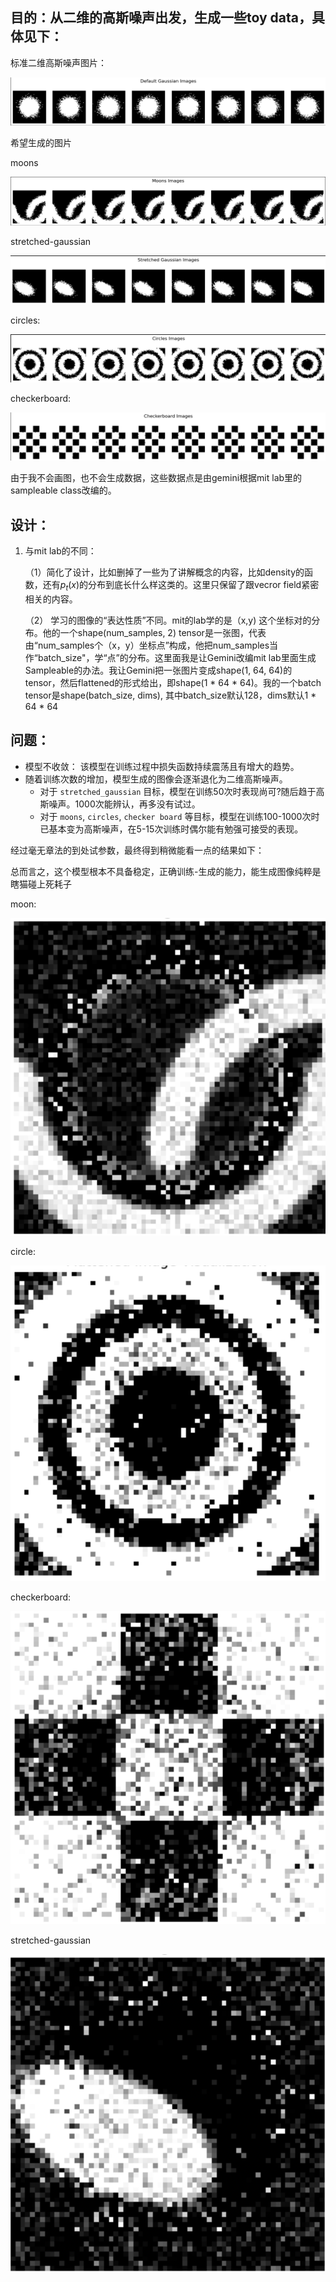 ## 目的：从二维的高斯噪声出发，生成一些toy data，具体见下：

标准二维高斯噪声图片：

![unable to show the standard gaussian noise](https://github.com/hanbinzheng/generating-model/blob/main/failed_proj/images/std-gaussian.png)

希望生成的图片

moons

![unable to show the moons](https://github.com/hanbinzheng/generating-model/blob/main/failed_proj/images/moons.png)

stretched-gaussian

![unable to show the stretched gaussian](https://github.com/hanbinzheng/generating-model/blob/main/failed_proj/images/stretched-gaussian.png)

circles:

![unable to show the circles](https://github.com/hanbinzheng/generating-model/blob/main/failed_proj/images/circles.png)

checkerboard:

![unable to show the checkerboard](https://github.com/hanbinzheng/generating-model/blob/main/failed_proj/images/checker-board.png)

由于我不会画图，也不会生成数据，这些数据点是由gemini根据mit lab里的sampleable class改编的。





## 设计：

1. 与mit lab的不同：

   （1）简化了设计，比如删掉了一些为了讲解概念的内容，比如density的函数，还有$p_t(x)$的分布到底长什么样这类的。这里只保留了跟vecror field紧密相关的内容。

   （2） 学习的图像的“表达性质”不同。mit的lab学的是（x,y) 这个坐标对的分布。他的一个shape(num_samples, 2) tensor是一张图，代表由“num_samples个（x，y）坐标点”构成，他把num_samples当作“batch_size"，学“点”的分布。这里面我是让Gemini改编mit lab里面生成Sampleable的办法。我让Gemini把一张图片变成shape(1, 64, 64)的tensor，然后flattened的形式给出，即shape(1 * 64 * 64)。我的一个batch tensor是shape(batch_size, dims), 其中batch_size默认128，dims默认1 * 64 * 64





## 问题：

- 模型不收敛： 该模型在训练过程中损失函数持续震荡且有增大的趋势。
- 随着训练次数的增加，模型生成的图像会逐渐退化为二维高斯噪声。
  - 对于 `stretched_gaussian` 目标，模型在训练50次时表现尚可?随后趋于高斯噪声。1000次能辨认，再多没有试过。
  - 对于 `moons`, `circles`, `checker board` 等目标，模型在训练100-1000次时已基本变为高斯噪声，在5-15次训练时偶尔能有勉强可接受的表现。


经过毫无章法的到处试参数，最终得到稍微能看一点的结果如下：

总而言之，这个模型根本不具备稳定，正确训练-生成的能力，能生成图像纯粹是瞎猫碰上死耗子

moon:

![moons](https://github.com/hanbinzheng/generating-model/blob/main/failed_proj/images/Moon.png)

circle:

![circle](https://github.com/hanbinzheng/generating-model/blob/main/failed_proj/images/Circle.png)

checkerboard:

![checkerboard](https://github.com/hanbinzheng/generating-model/blob/main/failed_proj/images/Checkerboard.png)

stretched-gaussian

![stretched-gaussian](https://github.com/hanbinzheng/generating-model/blob/main/failed_proj/images/StretchedGaussian.png)

